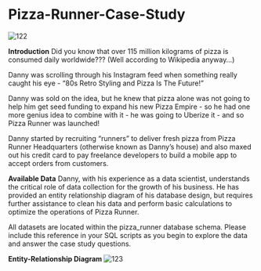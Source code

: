 # Pizza-Runner-Case-Study

![122](https://github.com/snehapaherwar/Pizza-Runner-Case-Study/assets/141404143/ff258f18-bdcd-4d10-9e68-2cd0473a0fe3)

**Introduction**
Did you know that over 115 million kilograms of pizza is consumed daily worldwide??? (Well according to Wikipedia anyway…)

Danny was scrolling through his Instagram feed when something really caught his eye - “80s Retro Styling and Pizza Is The Future!”

Danny was sold on the idea, but he knew that pizza alone was not going to help him get seed funding to expand his new Pizza Empire - so he had one more genius idea to combine with it - he was going to Uberize it - and so Pizza Runner was launched!

Danny started by recruiting “runners” to deliver fresh pizza from Pizza Runner Headquarters (otherwise known as Danny’s house) and also maxed out his credit card to pay freelance developers to build a mobile app to accept orders from customers.

**Available Data**
Danny, with his experience as a data scientist, understands the critical role of data collection for the growth of his business. He has provided an entity relationship diagram of his database design, but requires further assistance to clean his data and perform basic calculations to optimize the operations of Pizza Runner.

All datasets are located within the pizza_runner database schema. Please include this reference in your SQL scripts as you begin to explore the data and answer the case study questions.

**Entity-Relationship Diagram**
![123](https://github.com/snehapaherwar/Pizza-Runner-Case-Study/assets/141404143/0cdef7f0-0084-4e97-af7d-52ff56ec8ba8)



